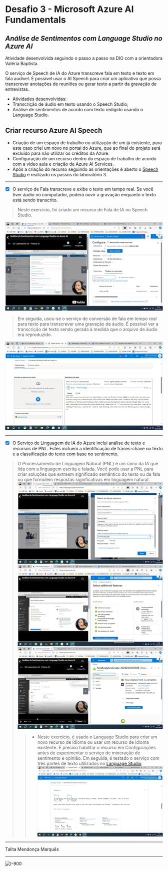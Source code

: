 # Desafio 3 - Microsoft Azure AI Fundamentals
## _Análise de Sentimentos com Language Studio no Azure AI_



Atividade desenvolvida seguindo o passo a passo na DIO com a orientadora Valéria Baptista.

O serviço de Speech de IA do Azure transcreve fala em texto e texto em fala audível. É possível usar o AI Speech para criar um aplicativo que possa transcrever anotações de reuniões ou gerar texto a partir da gravação de entrevistas.

- Atividades desenvolvidas:
- Transcrição de áudio em texto usando o Speech Studio;
- Análise de sentimentos de acordo com texto redigido usando o Language Studio.


## Criar recurso Azure AI Speech

- Criação de um espaço de trabalho ou utilização de um já existente, para este caso criei um novo no portal do Azure, que ao final do projeto será excluido para não utilizar os créditos da Azure.
- Configuração de um recurso dentro do espaço de trabalho de acordo com a vídeo aula e criação de Azure AI Services.
- Após a criação do recurso seguindo as orientações é aberto o [Speech Studio](https://speech.microsoft.com/portal) e realizado os passos do laboratório 3.

***

- [x] O serviço de Fala transcreve e exibe o texto em tempo real. Se você tiver áudio no computador, poderá ouvir a gravação enquanto o texto está sendo transcrito.

>Neste exercício, foi criado um recurso de Fala de IA no Speech Studio. 

![Criando Recurso Speech](https://github.com/skyzinha-chan/mslearn-speech_language-studioAI-900/blob/main/prints/criando%20recurso%20speech.jpeg)

>Em seguida, usou-se o serviço de conversão de fala em tempo real para texto para transcrever uma gravação de áudio. É possível ver a transcrição de texto sendo gerada à medida que o arquivo de áudio era reproduzido.

![Convertendo áudio em texto](https://github.com/skyzinha-chan/mslearn-speech_language-studioAI-900/blob/main/prints/convertendo%20audio%20em%20texto.jpeg)


***

- [x] O Serviço de Linguagem de IA do Azure inclui análise de texto e recursos de PNL. Estes incluem a identificação de frases-chave no texto e a classificação do texto com base no sentimento.
>O Processamento de Linguagem Natural (PNL) é um ramo da IA que lida com a linguagem escrita e falada. Você pode usar a PNL para criar soluções que extraem significado semântico do texto ou da fala ou que formulem respostas significativas em linguagem natural.
> ![Criando Recurso Language](https://github.com/skyzinha-chan/mslearn-speech_language-studioAI-900/blob/main/prints/cria%C3%A7%C3%A3o%20recurso%20language.jpeg)
> ![Configurando Recurso Language](https://github.com/skyzinha-chan/mslearn-speech_language-studioAI-900/blob/main/prints/criando%20recurso%20language.jpeg)
> ![Deployment do Recurso](https://github.com/skyzinha-chan/mslearn-speech_language-studioAI-900/blob/main/prints/deployment.jpeg)
>>- Neste exercício, é usado o Language Studio para criar um novo recurso de idioma ou usar um recurso de idioma existente. É preciso habilitar o recurso em Configurações antes de experimentar o serviço de mineração de sentimento e opinião. Em seguida, é testado o serviço com três partes de texto utilizados no [Language Studio](https://microsoftlearning.github.io/mslearn-ai-fundamentals/Instructions/Labs/06-text-analysis.html).
> ![Analise de sentimentos](https://github.com/skyzinha-chan/mslearn-speech_language-studioAI-900/blob/main/prints/analise%20de%20sentimentos.jpeg)

***
Talita Mendonça Marquês
***


![I-900 ](https://hermes.dio.me/tracks/4d998d5c-36c1-497b-8da0-8db465c820eb.png )
